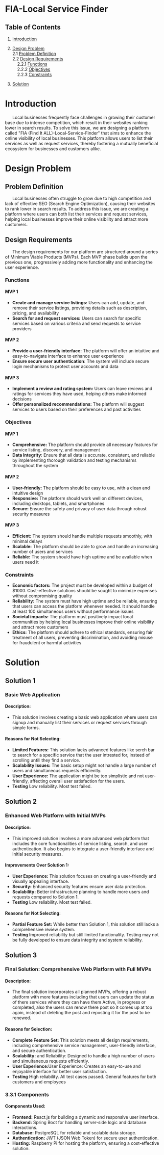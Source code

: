 # FIA-Local Service Finder

## Table of Contents

1. [Introduction](#introduction)

2. [Design Problem](#design-problem)<br>
    2.1 [Problem Definition](#problem-definition)<br>
    2.2 [Design Requirements](#design-requirements)
        <br>&nbsp;&nbsp;&nbsp;&nbsp;2.2.1 [Functions](#functions)
        <br>&nbsp;&nbsp;&nbsp;&nbsp;2.2.2 [Objectives](#objectives)
        <br>&nbsp;&nbsp;&nbsp;&nbsp;2.2.3 [Constraints](#constraints)

3. [Solution](#solution)


# Introduction

&nbsp;&nbsp;&nbsp;&nbsp;&nbsp;&nbsp;Local businesses frequently face challenges in growing their customer base due to intense competition, which result in their websites ranking lower in search results. To solve this issue, we are designing a platform called "FIA (Find It ALL)-Local-Service-Finder" that aims to enhance the online visibility of local businesses. This platform allows users to list their services as well as request services, thereby fostering a mutually beneficial ecosystem for businesses and customers alike.

# Design Problem

## Problem Definition

&nbsp;&nbsp;&nbsp;&nbsp;&nbsp;&nbsp;Local businesses often struggle to grow due to high competition and lack of effective SEO (Search Engine Optimization), causing their websites to rank lower in search results. To address this issue, we are creating a platform where users can both list their services and request services, helping local businesses improve their online visibility and attract more customers.

## Design Requirements

&nbsp;&nbsp;&nbsp;&nbsp;&nbsp;&nbsp;The design requirements for our platform are structured around a series of Minimum Viable Products (MVPs). Each MVP phase builds upon the previous one, progressively adding more functionality and enhancing the user experience.

### Functions

#### MVP 1
- <b>Create and manage service listings:</b> Users can add, update, and remove their service listings, providing details such as description, pricing, and availability
- <b>Search for and request services:</b> Users can search for specific services based on various criteria and send requests to service providers

#### MVP 2
- <b>Provide a user-friendly interface:</b> The platform will offer an intuitive and easy-to-navigate interface to enhance user experience
- <b>Ensure secure user authentication:</b> The system will include secure login mechanisms to protect user accounts and data

#### MVP 3
- <b>Implement a review and rating system:</b> Users can leave reviews and ratings for services they have used, helping others make informed decisions
- <b>Offer personalized recommendations:</b> The platform will suggest services to users based on their preferences and past activities


### Objectives

#### MVP 1

- <b>Comprehensive:</b> The platform should provide all necessary features for service listing, discovery, and management
- <b>Data Integrity:</b> Ensure that all data is accurate, consistent, and reliable by implementing thorough validation and testing mechanisms throughout the system

#### MVP 2
- <b>User-friendly:</b> The platform should be easy to use, with a clean and intuitive design
- <b>Responsive:</b> The platform should work well on different devices, including desktops, tablets, and smartphones
- <b>Secure:</b> Ensure the safety and privacy of user data through robust security measures

#### MVP 3
- <b>Efficient:</b> The system should handle multiple requests smoothly, with minimal delays
- <b>Scalable:</b> The platform should be able to grow and handle an increasing number of users and services
- <b>Reliable:</b> The system should have high uptime and be available when users need it

### Constraints

- <b>Economic factors:</b> The project must be developed within a budget of $1000. Cost-effective solutions should be sought to minimize expenses without compromising quality
- <b>Reliability:</b> The system must have high uptime and be reliable, ensuring that users can access the platform whenever needed. It should handle at least 100 simultaneous users without performance issues
- <b>Societal impacts:</b> The platform must positively impact local communities by helping local businesses improve their online visibility and attract more customers
- <b>Ethics:</b> The platform should adhere to ethical standards, ensuring fair treatment of all users, preventing discrimination, and avoiding misuse for fraudulent or harmful activities

# Solution

## Solution 1 

### Basic Web Application

#### Description:
- This solution involves creating a basic web application where users can signup and manually list their services or request services through simple forms. 

#### Reasons for Not Selecting:
- <b>Limited Features:</b> This solution lacks advanced features like serch bar to search for a specific service that the user intrested for, insteed of scrolling untill they find a service. 
- <b>Scalability Issues:</b> The basic setup might not handle a large number of users and simultaneous requests efficiently.
- <b>User Experience:</b> The application might be too simplistic and not user-friendly, affecting overall user satisfaction for the users.
- <b>Testing</b> Low reliability. Most test failed.

## Solution 2

### Enhanced Web Platform with Initial MVPs

#### Description:
- This improved solution involves a more advanced web platform that includes the core functionalities of service listing, search, and user authentication. It also begins to integrate a user-friendly interface and initial security measures.

#### Improvements Over Solution 1:
- <b>User Experience:</b> This solution focuses on creating a user-friendly and visually appealing interface.
- <b>Security:</b> Enhanced security features ensure user data protection.
- <b>Scalability:</b> Better infrastructure planning to handle more users and requests compared to Solution 1.
- <b>Testing</b> Low reliability. Most test failed.

#### Reasons for Not Selecting:
- <b>Partial Feature Set:</b> While better than Solution 1, this solution still lacks a comprehensive review system.
- <b>Testing</b> Improved reliability but still limited functionality. Testing may not be fully developed to ensure data integrity and system reliability.

## Solution 3

### Final Solution: Comprehensive Web Platform with Full MVPs

#### Description:
- The final solution incorporates all planned MVPs, offering a robust platform with more features including that users can update the status of there services where they can have them Active, in progress or completed, also the users can renow there post so it comes up at top again, instead of deleting the post and reposting it for the post to be renewed. 

#### Reasons for Selection:
- <b>Complete Feature Set:</b> This solution meets all design requirements, including comprehensive service management, user-friendly interface, and secure authentication.
- <b>Scalability:</b> and Reliability: Designed to handle a high number of users and simultaneous requests efficiently.
- <b>User Experience:</b>User Experience: Creates an easy-to-use and enjoyable interface for better user satisfaction.
- <b>Testing</b> High reliability. All test cases passed. General features for both customers and employees

### 3.3.1 Components

#### Components Used:

- <b>Frontend:</b> React.js for building a dynamic and responsive user interface.
- <b>Backend:</b> Spring Boot for handling server-side logic and database interactions.
- <b>Database:</b> PostgreSQL for reliable and scalable data storage.
- <b>Authentication:</b> JWT (JSON Web Token) for secure user authentication.
- <b>Hosting:</b> Raspberry Pi for hosting the platform, ensuring a cost-effective solution.
